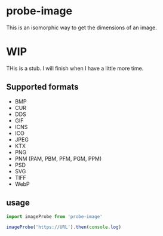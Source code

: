 # probe-image

This is an isomorphic way to get the dimensions of an image.

# WIP

THis is a stub. I will finish when I have a little more time.

## Supported formats

* BMP
* CUR
* DDS
* GIF
* ICNS
* ICO
* JPEG
* KTX
* PNG
* PNM (PAM, PBM, PFM, PGM, PPM)
* PSD
* SVG
* TIFF
* WebP

## usage

```js
import imageProbe from 'probe-image'

imageProbe('https://URL').then(console.log)
```